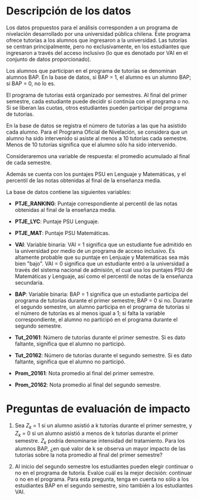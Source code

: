 # Descripción de los datos

Los datos propuestos para el análisis corresponden a un programa de nivelación desarrollado por una universidad pública chilena. Este programa ofrece tutorías a los alumnos que ingresaron a la universidad. Las tutorías se centran principalmente, pero no exclusivamente, en los estudiantes que ingresaron a través del acceso inclusivo (lo que es denotado por VAI en el conjunto de datos proporcionado).

Los alumnos que participan en el programa de tutorías se denominan alumnos BAP. En la base de datos, si BAP = 1, el alumno es un alumno BAP; si BAP = 0, no lo es.

El programa de tutorías está organizado por semestres. Al final del primer semestre, cada estudiante puede decidir si continúa con el programa o no. Si se liberan las cuotas, otros estudiantes pueden participar del programa de tutorías.

En la base de datos se registra el número de tutorías a las que ha asistido cada alumno. Para el Programa Oficial de Nivelación, se considera que un alumno ha sido intervenido si asiste al menos a 10 tutorías cada semestre. Menos de 10 tutorías significa que el alumno sólo ha sido intervenido.

Consideraremos una variable de respuesta: el promedio acumulado al final de cada semestre.

Además se cuenta con los puntajes PSU en Lenguaje y Matemáticas, y el percentil de las notas obtenidas al final de la enseñanza media.

La base de datos contiene las siguientes variables:

* **PTJE_RANKING**: Puntaje correspondiente al percentil de las notas obtenidas al final de la enseñanza media.

* **PTJE_LYC**: Puntaje PSU Lenguaje.

* **PTJE_MAT**: Puntaje PSU Matemáticas.

* **VAI**: Variable binaria: VAI = 1 significa que un estudiante fue admitido en la universidad por medio de un programa de acceso inclusivo. Es altamente probable que su puntaje en Lenjuaje y Matemáticas sea más bien "bajo". VAI = 0 significa que un estudiante entró a la universidad a través del sistema nacional de admisión, el cual usa los puntajes PSU de Matemáticas y Lenguaje, así como el percentil de notas de la enseñanza secundaria.

* **BAP**: Variable binaria: BAP = 1 significa que un estudiante participa del programa de tutorías durante el primer semestre; BAP = 0 si no. Durante el segundo semestre, un alumno participa en el programa de tutorías si el número de tutorías es al menos igual a 1; si falta la variable correspondiente, el alumno no participó en el programa durante el segundo semestre.

* **Tut_20161**: Número de tutorías durante el primer semestre. Si es dato faltante, significa que el alumno no participó.

* **Tut_20162**: Número de tutorías durante el segundo semestre. Si es dato faltante, significa que el alumno no participó.

* **Prom_20161**: Nota promedio al final del primer semestre.

* **Prom_20162**: Nota promedio al final del segundo semestre.


# Preguntas de evaluación de impacto

1. Sea $Z_k$ = 1 si un alumno asistió a k tutorías durante el primer semestre, y $Z_k$ = 0 si un alumno asistió a menos de k tutorías durante el primer semestre. $Z_k$ podría denominarse intensidad del tratamiento. Para los alumnos BAP, ¿en qué valor de k se observa un mayor impacto de las tutorías sobre la nota promedio al final del primer semestre?

2. Al inicio del segundo semestre los estudiantes pueden elegir continuar o no en el programa de tutoría. Evalúe cuál es la mejor decisión: continuar o no en el programa. Para esta pregunta, tenga en cuenta no sólo a los estudiantes BAP en el segundo semestre, sino también a los estudiantes VAI.